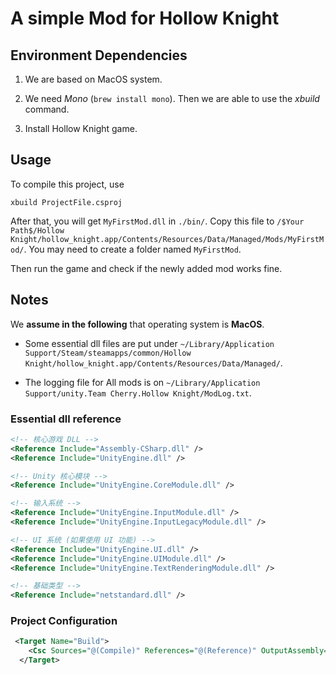 # A simple Mod for Hollow Knight

## Environment Dependencies

1. We are based on MacOS system.

2. We need *Mono* (`brew install mono`). Then we are able to use the *xbuild* command.

3. Install Hollow Knight game.

## Usage 

To compile this project, use 

```shell 
xbuild ProjectFile.csproj 
```

After that, you will get `MyFirstMod.dll` in `./bin/`. Copy this file to `/$Your Path$/Hollow Knight/hollow_knight.app/Contents/Resources/Data/Managed/Mods/MyFirstMod/`. You may need to create a folder named `MyFirstMod`.

Then run the game and check if the newly added mod works fine.

## Notes

We **assume in the following** that operating system is **MacOS**.

- Some essential dll files are put under `~/Library/Application Support/Steam/steamapps/common/Hollow Knight/hollow_knight.app/Contents/Resources/Data/Managed/`.

- The logging file for All mods is on `~/Library/Application Support/unity.Team Cherry.Hollow Knight/ModLog.txt`.

### Essential dll reference

```xml
<!-- 核心游戏 DLL -->
<Reference Include="Assembly-CSharp.dll" />
<Reference Include="UnityEngine.dll" />

<!-- Unity 核心模块 -->
<Reference Include="UnityEngine.CoreModule.dll" />

<!-- 输入系统 -->
<Reference Include="UnityEngine.InputModule.dll" />
<Reference Include="UnityEngine.InputLegacyModule.dll" />

<!-- UI 系统 (如果使用 UI 功能) -->
<Reference Include="UnityEngine.UI.dll" />
<Reference Include="UnityEngine.UIModule.dll" />
<Reference Include="UnityEngine.TextRenderingModule.dll" />

<!-- 基础类型 -->
<Reference Include="netstandard.dll" />

```

### Project Configuration

```xml
 <Target Name="Build">
    <Csc Sources="@(Compile)" References="@(Reference)" OutputAssembly="$(OutputPath)$(AssemblyTitle).dll" TargetType="Library" />
  </Target>
```
